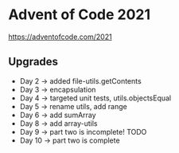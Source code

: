 # Advent of Code 2021 #

https://adventofcode.com/2021

## Upgrades ##
* Day 2 -> added file-utils.getContents
* Day 3 -> encapsulation
* Day 4 -> targeted unit tests, utils.objectsEqual
* Day 5 -> rename utils, add range
* Day 6 -> add sumArray
* Day 8 -> add array-utils
* Day 9 -> part two is incomplete! TODO
* Day 10 -> part two is complete
 
